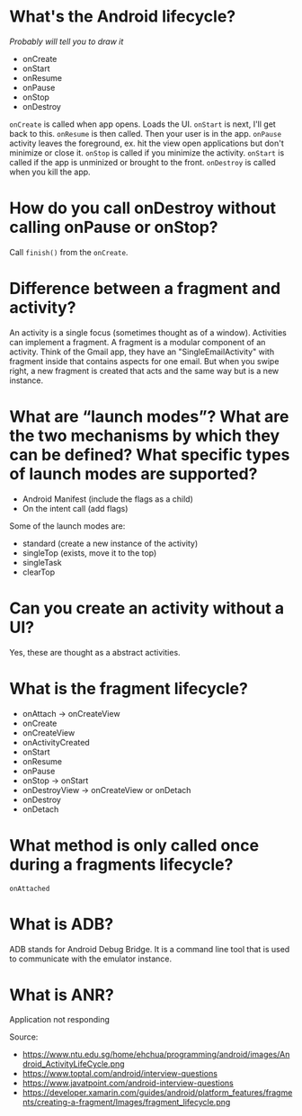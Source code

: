 # What's the Android lifecycle?

*Probably will tell you to draw it*


- onCreate
- onStart
- onResume
- onPause
- onStop
- onDestroy


`onCreate` is called when app opens. Loads the UI. `onStart` is next, I'll get back to this. `onResume` is then called. Then your user is in the app. `onPause` activity leaves the foreground, ex. hit the view open applications but don't minimize or close it. `onStop` is called if you minimize the activity. `onStart` is called if the app is unminized or brought to the front. `onDestroy` is called when you kill the app.


# How do you call onDestroy without calling onPause or onStop?

Call `finish()` from the `onCreate`.


# Difference between a fragment and activity?

An activity is a single focus (sometimes thought as of a window). Activities can implement a fragment. A fragment is a modular component of an activity. Think of the Gmail app, they have an "SingleEmailActivity" with fragment inside that contains aspects for one email. But when you swipe right, a new fragment is created that acts and the same way but is a new instance.


# What are “launch modes”? What are the two mechanisms by which they can be defined? What specific types of launch modes are supported?

- Android Manifest (include the flags as a child)
- On the intent call (add flags)

Some of the launch modes are:
- standard (create a new instance of the activity)
- singleTop (exists, move it to the top)
- singleTask
- clearTop

# Can you create an activity without a UI?

Yes, these are thought as a abstract activities.

# What is the fragment lifecycle?

- onAttach -> onCreateView
- onCreate
- onCreateView
- onActivityCreated
- onStart
- onResume
- onPause
- onStop -> onStart
- onDestroyView -> onCreateView or onDetach
- onDestroy
- onDetach

# What method is only called once during a fragments lifecycle?

`onAttached`

# What is ADB?
ADB stands for Android Debug Bridge. It is a command line tool that is used to communicate with the emulator instance.

# What is ANR?
Application not responding


Source:
- https://www.ntu.edu.sg/home/ehchua/programming/android/images/Android_ActivityLifeCycle.png
- https://www.toptal.com/android/interview-questions
- https://www.javatpoint.com/android-interview-questions
- https://developer.xamarin.com/guides/android/platform_features/fragments/creating-a-fragment/Images/fragment_lifecycle.png
